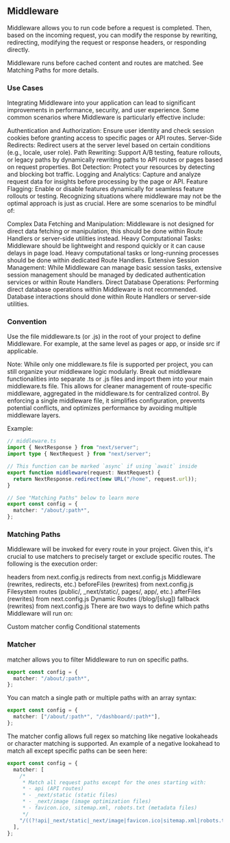 ## Middleware

Middleware allows you to run code before a request is completed. Then, based on the incoming request, you can modify the response by rewriting, redirecting, modifying the request or response headers, or responding directly.

Middleware runs before cached content and routes are matched. See Matching Paths for more details.

### Use Cases

Integrating Middleware into your application can lead to significant improvements in performance, security, and user experience. Some common scenarios where Middleware is particularly effective include:

Authentication and Authorization: Ensure user identity and check session cookies before granting access to specific pages or API routes.
Server-Side Redirects: Redirect users at the server level based on certain conditions (e.g., locale, user role).
Path Rewriting: Support A/B testing, feature rollouts, or legacy paths by dynamically rewriting paths to API routes or pages based on request properties.
Bot Detection: Protect your resources by detecting and blocking bot traffic.
Logging and Analytics: Capture and analyze request data for insights before processing by the page or API.
Feature Flagging: Enable or disable features dynamically for seamless feature rollouts or testing.
Recognizing situations where middleware may not be the optimal approach is just as crucial. Here are some scenarios to be mindful of:

Complex Data Fetching and Manipulation: Middleware is not designed for direct data fetching or manipulation, this should be done within Route Handlers or server-side utilities instead.
Heavy Computational Tasks: Middleware should be lightweight and respond quickly or it can cause delays in page load. Heavy computational tasks or long-running processes should be done within dedicated Route Handlers.
Extensive Session Management: While Middleware can manage basic session tasks, extensive session management should be managed by dedicated authentication services or within Route Handlers.
Direct Database Operations: Performing direct database operations within Middleware is not recommended. Database interactions should done within Route Handlers or server-side utilities.

### Convention

Use the file middleware.ts (or .js) in the root of your project to define Middleware. For example, at the same level as pages or app, or inside src if applicable.

Note: While only one middleware.ts file is supported per project, you can still organize your middleware logic modularly. Break out middleware functionalities into separate .ts or .js files and import them into your main middleware.ts file. This allows for cleaner management of route-specific middleware, aggregated in the middleware.ts for centralized control. By enforcing a single middleware file, it simplifies configuration, prevents potential conflicts, and optimizes performance by avoiding multiple middleware layers.

Example:

```ts
// middleware.ts
import { NextResponse } from "next/server";
import type { NextRequest } from "next/server";

// This function can be marked `async` if using `await` inside
export function middleware(request: NextRequest) {
  return NextResponse.redirect(new URL("/home", request.url));
}

// See "Matching Paths" below to learn more
export const config = {
  matcher: "/about/:path*",
};
```

### Matching Paths

Middleware will be invoked for every route in your project. Given this, it's crucial to use matchers to precisely target or exclude specific routes. The following is the execution order:

headers from next.config.js
redirects from next.config.js
Middleware (rewrites, redirects, etc.)
beforeFiles (rewrites) from next.config.js
Filesystem routes (public/, \_next/static/, pages/, app/, etc.)
afterFiles (rewrites) from next.config.js
Dynamic Routes (/blog/[slug])
fallback (rewrites) from next.config.js
There are two ways to define which paths Middleware will run on:

Custom matcher config
Conditional statements

### Matcher

matcher allows you to filter Middleware to run on specific paths.

```ts
export const config = {
  matcher: "/about/:path*",
};
```

You can match a single path or multiple paths with an array syntax:

```ts
export const config = {
  matcher: ["/about/:path*", "/dashboard/:path*"],
};
```

The matcher config allows full regex so matching like negative lookaheads or character matching is supported. An example of a negative lookahead to match all except specific paths can be seen here:

```ts
export const config = {
  matcher: [
    /*
     * Match all request paths except for the ones starting with:
     * - api (API routes)
     * - _next/static (static files)
     * - _next/image (image optimization files)
     * - favicon.ico, sitemap.xml, robots.txt (metadata files)
     */
    "/((?!api|_next/static|_next/image|favicon.ico|sitemap.xml|robots.txt).*)",
  ],
};
```
